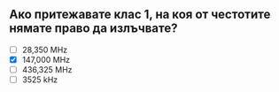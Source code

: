 ## Ако притежавате клас 1, на коя от честотите нямате право да излъчвате?

<!-- Верният отговор е отбелязан с [X] -->

- [ ] 28,350 MHz
- [X] 147,000 MHz
- [ ] 436,325 MHz
- [ ] 3525 kHz
